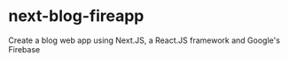# next-blog-fireapp
Create a blog web app using Next.JS, a React.JS framework and Google's Firebase
